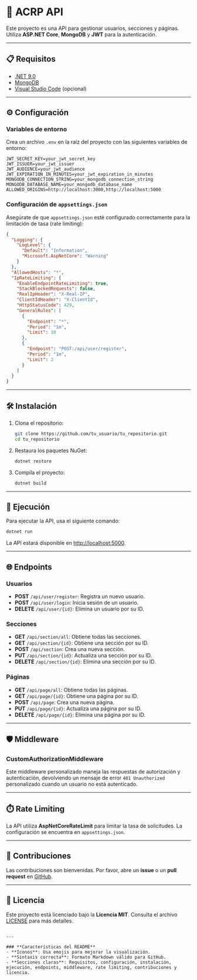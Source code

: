 # 🚀 ACRP API

Este proyecto es una API para gestionar usuarios, secciones y páginas. Utiliza **ASP.NET Core**, **MongoDB** y **JWT** para la autenticación.

---

## 📋 Requisitos

- [.NET 9.0](https://dotnet.microsoft.com/download/dotnet/9.0)
- [MongoDB](https://www.mongodb.com/try/download/community)
- [Visual Studio Code](https://code.visualstudio.com/) (opcional)

---

## ⚙️ Configuración

### Variables de entorno

Crea un archivo `.env` en la raíz del proyecto con las siguientes variables de entorno:

```plaintext
JWT_SECRET_KEY=your_jwt_secret_key
JWT_ISSUER=your_jwt_issuer
JWT_AUDIENCE=your_jwt_audience
JWT_EXPIRATION_IN_MINUTES=your_jwt_expiration_in_minutes
MONGODB_CONNECTION_STRING=your_mongodb_connection_string
MONGODB_DATABASE_NAME=your_mongodb_database_name
ALLOWED_ORIGINS=http://localhost:3000,http://localhost:5000
```

### Configuración de `appsettings.json`

Asegúrate de que `appsettings.json` esté configurado correctamente para la limitación de tasa (rate limiting):

```json
{
  "Logging": {
    "LogLevel": {
      "Default": "Information",
      "Microsoft.AspNetCore": "Warning"
    }
  },
  "AllowedHosts": "*",
  "IpRateLimiting": {
    "EnableEndpointRateLimiting": true,
    "StackBlockedRequests": false,
    "RealIpHeader": "X-Real-IP",
    "ClientIdHeader": "X-ClientId",
    "HttpStatusCode": 429,
    "GeneralRules": [
      {
        "Endpoint": "*",
        "Period": "1m",
        "Limit": 10
      },
      {
        "Endpoint": "POST:/api/user/register",
        "Period": "1m",
        "Limit": 2
      }
    ]
  }
}
```

---

## 🛠️ Instalación

1. Clona el repositorio:

   ```bash
   git clone https://github.com/tu_usuario/tu_repositorio.git
   cd tu_repositorio
   ```

2. Restaura los paquetes NuGet:

   ```bash
   dotnet restore
   ```

3. Compila el proyecto:

   ```bash
   dotnet build
   ```

---

## 🚀 Ejecución

Para ejecutar la API, usa el siguiente comando:

```bash
dotnet run
```

La API estará disponible en [http://localhost:5000](http://localhost:5000).

---

## 🌐 Endpoints

### Usuarios

- **POST** `/api/user/register`: Registra un nuevo usuario.
- **POST** `/api/user/login`: Inicia sesión de un usuario.
- **DELETE** `/api/user/{id}`: Elimina un usuario por su ID.

### Secciones

- **GET** `/api/section/all`: Obtiene todas las secciones.
- **GET** `/api/section/{id}`: Obtiene una sección por su ID.
- **POST** `/api/section`: Crea una nueva sección.
- **PUT** `/api/section/{id}`: Actualiza una sección por su ID.
- **DELETE** `/api/section/{id}`: Elimina una sección por su ID.

### Páginas

- **GET** `/api/page/all`: Obtiene todas las páginas.
- **GET** `/api/page/{id}`: Obtiene una página por su ID.
- **POST** `/api/page`: Crea una nueva página.
- **PUT** `/api/page/{id}`: Actualiza una página por su ID.
- **DELETE** `/api/page/{id}`: Elimina una página por su ID.

---

## 🛡️ Middleware

### CustomAuthorizationMiddleware

Este middleware personalizado maneja las respuestas de autorización y autenticación, devolviendo un mensaje de error `401 Unauthorized` personalizado cuando un usuario no está autenticado.

---

## ⏱️ Rate Limiting

La API utiliza **AspNetCoreRateLimit** para limitar la tasa de solicitudes. La configuración se encuentra en `appsettings.json`.

---

## 🤝 Contribuciones

Las contribuciones son bienvenidas. Por favor, abre un **issue** o un **pull request** en [GitHub](https://github.com/tu_usuario/tu_repositorio).

---

## 📄 Licencia

Este proyecto está licenciado bajo la **Licencia MIT**. Consulta el archivo [LICENSE](LICENSE) para más detalles.
```

---

### **Características del README**
- **Iconos**: Usa emojis para mejorar la visualización.
- **Sintaxis correcta**: Formato Markdown válido para GitHub.
- **Secciones claras**: Requisitos, configuración, instalación, ejecución, endpoints, middleware, rate limiting, contribuciones y licencia.